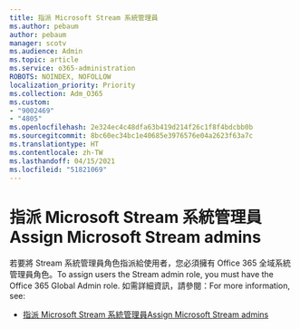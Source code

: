 ```yaml
---
title: 指派 Microsoft Stream 系統管理員
ms.author: pebaum
author: pebaum
manager: scotv
ms.audience: Admin
ms.topic: article
ms.service: o365-administration
ROBOTS: NOINDEX, NOFOLLOW
localization_priority: Priority
ms.collection: Adm_O365
ms.custom:
- "9002469"
- "4805"
ms.openlocfilehash: 2e324ec4c48dfa63b419d214f26c1f8f4bdcbb0b
ms.sourcegitcommit: 8bc60ec34bc1e40685e3976576e04a2623f63a7c
ms.translationtype: HT
ms.contentlocale: zh-TW
ms.lasthandoff: 04/15/2021
ms.locfileid: "51821069"
---
```

# <a name="assign-microsoft-stream-admins"></a><span data-ttu-id="9a730-102">指派 Microsoft Stream 系統管理員</span><span class="sxs-lookup"><span data-stu-id="9a730-102">Assign Microsoft Stream admins</span></span>

<span data-ttu-id="9a730-103">若要將 Stream 系統管理員角色指派給使用者，您必須擁有 Office 365 全域系統管理員角色。</span><span class="sxs-lookup"><span data-stu-id="9a730-103">To assign users the Stream admin role, you must have the Office 365 Global Admin role.</span></span> <span data-ttu-id="9a730-104">如需詳細資訊，請參閱：</span><span class="sxs-lookup"><span data-stu-id="9a730-104">For more information, see:</span></span>

- [<span data-ttu-id="9a730-105">指派 Microsoft Stream 系統管理員</span><span class="sxs-lookup"><span data-stu-id="9a730-105">Assign Microsoft Stream admins</span></span>](https://docs.microsoft.com/stream/assign-administrator-user-role)
